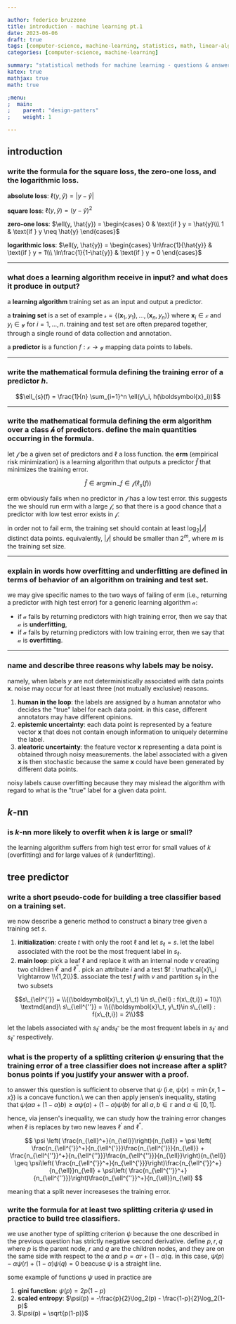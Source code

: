 ```yaml
---

author: federico bruzzone
title: introduction - machine learning pt.1 
date: 2023-06-06
draft: true 
tags: [computer-science, machine-learning, statistics, math, linear-algebra]
categories: [computer-science, machine-learning]

summary: "statistical methods for machine learning - questions & answers pt.2. Statistical learning"
katex: true
mathjax: true
math: true

;menu:
;  main:
;    parent: "design-patters"
;    weight: 1

---
```


## introduction

### write the formula for the square loss, the zero-one loss, and the logarithmic loss.

**absolute loss**: $\ell(y, \hat{y}) = |y-\hat{y}|$
    
**square loss**: $\ell(y, \hat{y}) = (y-\hat{y})^2$
    
**zero-one loss**: $\ell(y, \hat{y}) = \begin{cases} 
0 & \text{if } y = \hat{y}\\\ 
1 & \text{if } y \neq \hat{y}
\end{cases}$
    
**logarithmic loss**: $\ell(y, \hat{y}) = \begin{cases} 
\ln\frac{1}{\hat{y}} & \text{if } y = 1\\\ 
\ln\frac{1}{1-\hat{y}} & \text{if } y = 0 
\end{cases}$

---

### what does a learning algorithm receive in input? and what does it produce in output?

a **learning algorithm** training set as an input and output a predictor.

a **training set** is a set of example $\mathcal{s} = \{(\boldsymbol{x}_1, y_1), \dots, (\boldsymbol{x}_n, y_n)\}$ where $\boldsymbol{x}_i \in \mathcal{x}$ and $y_i \in \mathcal{y}$ for $i = 1, \dots, n$. training and test set are often prepared together, through a single round of data collection and annotation. 

a **predictor** is a function $f: \mathcal{x} \rightarrow \mathcal{y}$ mapping data points to labels.

---

### write the mathematical formula defining the training error of a predictor $h$.

$$\ell_{s}(f) = \frac{1}{n} \sum_{i=1}^n \ell(y\_i, h(\boldsymbol{x}_i))$$

---

### write the mathematical formula defining the erm algorithm over a class $\mathcal{h}$ of predictors. define the main quantities occurring in the formula.

let $\mathcal{f}$ be a given set of predictors and $\ell$ a loss function. the **erm** (empirical risk minimization) is a learning algorithm that outputs a predictor $\hat{f}$ that minimizes the training error.

$$\hat{f} \in \mathop{argmin}\_{f \in \mathcal{f}} \left( \ell_{s}(f) \right)$$

erm obviously fails when no predictor in $\mathcal{f}$  has a low test error.
this suggests the we should run erm with a large $\mathcal{f}$, so that there is a good chance that a predictor with low test error exists in $\mathcal{f}$.

in order not to fail erm, the training set should contain at least $\log_{2}|\mathcal{f}|$ distinct data points. equivalently, $|\mathcal{f}|$ should be smaller than $2^{m}$, where $m$ is the training set size.

---


### explain in words how overfitting and underfitting are defined in terms of behavior of an algorithm on training and test set. 

we may give specific names to the two ways of failing of erm (i.e., returning a predictor with high test error) for a generic learning algorithm $\mathcal{a}$: 


- if $\mathcal{a}$ fails by returning predictors with high training error, then we say that $\mathcal{a}$ is **underfitting**,
- if $\mathcal{a}$ fails by returning predictors with low training error, then we say that $\mathcal{a}$ is **overfitting**.

---

### name and describe three reasons why labels may be noisy. 

namely, when labels $y$ are not deterministically associated with data points $\boldsymbol{x}$. noise may occur for at least three (not mutually exclusive) reasons. 

1. **human in the loop**: the labels are assigned by a human annotator who decides the "true" label for each data point. in this case, different annotators may have different opinions.
2. **epistemic uncertainty**: each data point is represented by a feature vector $\boldsymbol{x}$ that does not contain enough information to uniquely determine the label.             
3. **aleatoric uncertainty**: the feature vector $\boldsymbol{x}$ representing a data point is obtained through noisy measurements. the label associated with a given $\boldsymbol{x}$ is then stochastic because the same $\boldsymbol{x}$ could have been generated by different data points.

noisy labels cause overfitting because they may mislead the algorithm with regard to what is the "true" label for a given data point.

## $k$-nn

### is $k$-nn more likely to overfit when $k$ is large or small?

the learning algorithm suffers from high test error for small values of $k$ (overfitting) and for large values of $k$ (underfitting).

## tree predictor

### write a short pseudo-code for building a tree classifier based on a training set.

we now describe a generic method to construct a binary tree given a training set $s$.
    
1. **initialization**: create $t$ with only the root $\ell$ and let $s_{\ell} = s$. let the label associated with the root be the most frequent label in $s_{\ell}$.
2. **main loop**: pick a leaf $\ell$ and replace it with an internal node $v$ creating two children $\ell^{'}$ and $\ell^{''}$. pick an attribute $i$ and a test $f : \mathcal{x}\_i \rightarrow \\{1,2\\}$. associate the test $f$ with $v$ and partition $s_{\ell}$ in the two subsets
        
$$s\_{\ell^{'}} = \\{(\boldsymbol{x}\_t, y\_t) \in s\_{\ell} : f(x\_{t,i}) = 1\\}\ \textmd{and}\ s\_{\ell^{''}} = \\{(\boldsymbol{x}\_t, y\_t)\in s\_{\ell} : f(x\_{t,i}) = 2\\}$$

let the labels associated with $s_{\ell^{'}}$ and$s_{\ell^{''}}$ be the most frequent labels in $s_{\ell^{'}}$ and $s_{\ell^{''}}$ respectively.

### what is the property of a splitting criterion $\psi$ ensuring that the training error of a tree classifier does not increase after a split? bonus points if you justify your answer with a proof.

to answer this question is sufficient to observe that $\psi$ (i.e, $\psi(x) = \min{\{x, 1 - x\}}$) is a concave function.\\
    we can then apply jensen’s inequality, stating that $\psi(\alpha a + (1-\alpha)b) \geq \alpha\psi(a) + (1 - \alpha)\psi(b)$ for all $a,b \in \mathbb{r}$ and $\alpha \in [0,1]$.

hence, via jensen's inequality, we can study how the training error changes when $\ell$ is replaces by two new leaves $\ell^{'}$ and $\ell^{''}$.
    
$$
\psi \left( \frac{n_{\ell}^+}{n_{\ell}}\right){n_{\ell}} = \psi \left( \frac{n_{\ell^{'}}^+}{n_{\ell^{'}}}\frac{n_{\ell^{'}}}{n_{\ell}} + \frac{n_{\ell^{''}}^+}{n_{\ell^{''}}}\frac{n_{\ell^{''}}}{n_{\ell}}\right){n_{\ell}} \geq \psi\left( \frac{n_{\ell^{'}}^+}{n_{\ell^{'}}}\right)\frac{n_{\ell^{'}}^+}{n_{\ell}}n_{\ell} + \psi\left( \frac{n_{\ell^{''}}^+}{n_{\ell^{''}}}\right)\frac{n_{\ell^{''}}^+}{n_{\ell}}n_{\ell}
$$

meaning that a split never increaseses the training error.

### write the formula for at least two splitting criteria $\psi$ used in practice to build tree classifiers.

we use another type of splitting criterion $\psi$ because the one described in the previous question has strictly negative second derivative. define $p, r, q$ where $p$ is the parent node, $r$ and $q$ are the children nodes, and they are on the same side with respect to the $\alpha$ and $p = \alpha r + (1 - \alpha)q$.
in this case, $\psi(p) - \alpha\psi(r) + (1 - \alpha)\psi(q) = 0$ beacuse $\psi$ is a straight line.

some example of functions $\psi$ used in practice are 
1. **gini function**: $\psi(p) = 2p(1-p)$
2. **scaled entropy**: $\psi(p) = -\frac{p}{2}\log_2(p) - \frac{1-p}{2}\log_2(1-p)$
3. $\psi(p) = \sqrt{p(1-p)}$


